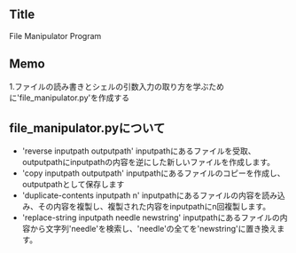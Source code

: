 ## Title
File Manipulator Program
## Memo
1.ファイルの読み書きとシェルの引数入力の取り方を学ぶために'file_manipulator.py'を作成する

## file_manipulator.pyについて
- 'reverse inputpath outputpath'
inputpathにあるファイルを受取、outputpathにinputpathの内容を逆にした新しいファイルを作成します。
- 'copy inputpath outputpath' 
inputpathにあるファイルのコピーを作成し、outputpathとして保存します
- 'duplicate-contents inputpath n'
inputpathにあるファイルの内容を読み込み、その内容を複製し、複製された内容をinputpathにn回複製します。
- 'replace-string inputpath needle newstring'
inputpathにあるファイルの内容から文字列'needle'を検索し、'needle'の全てを'newstring'に置き換えます。
